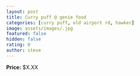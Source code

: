```yaml
---
layout: post
title: Curry puff @ genie food
categories: [curry puff, old airport rd, hawker]
image: assets/images/.jpg
featured: false
hidden: false
rating: 0
author: steve
---
```



**Price:** $X.XX  
